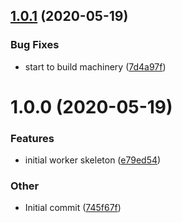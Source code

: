 ## [1.0.1](https://github.com/open-dam/open-dam-worker/compare/v1.0.0...v1.0.1) (2020-05-19)

### Bug Fixes

- start to build machinery ([7d4a97f](https://github.com/open-dam/open-dam-worker/commit/7d4a97fa9a7040091fd9508326cbe0e646c7c0dc))

# 1.0.0 (2020-05-19)

### Features

- initial worker skeleton ([e79ed54](https://github.com/open-dam/open-dam-processor/commit/e79ed541a9094545831f96a9f311086900c8b0e3))

### Other

- Initial commit ([745f67f](https://github.com/open-dam/open-dam-processor/commit/745f67fcbe0dfedd09d312f592824148b5261b2f))
